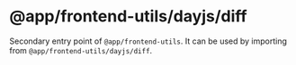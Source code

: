 # @app/frontend-utils/dayjs/diff

Secondary entry point of `@app/frontend-utils`. It can be used by importing from `@app/frontend-utils/dayjs/diff`.
